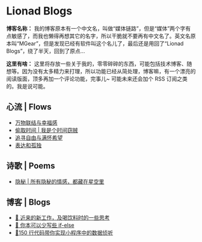 # Lionad Blogs

<Font-Subfonts-1881649746 />

**博客名称：** 我的博客原本有一个中文名，叫做“媒体链路”，但是“媒体”两个字有点敏感了，而我也懒得再想其它的名字，所以干脆就不要再有中文名了。英文名原本叫“MGear”，但是发现已经有软件叫这个名儿了，最后还是用回了“Lionad Blogs”，绕了半天，回到了原点...

**这里有啥：** 这里将存放一些关于我的，零零碎碎的东西，可能包括技术博客、随想等。因为没有太多精力来打理，所以功能已经从简处理，博客嘛，有一个漂亮的阅读版面，顶多再加一个评论功能，完事儿~ 可能未来还会加个 RSS 订阅之类的。我是说可能。

## 心流 | Flows

- [万物联结与幸福感](/articles/flow/万物联结与幸福感.html)
- [偷取时间 | 我是个时间窃贼](/articles/flow/偷取时间.html)
- [追寻自由与满怀希望](/articles/flow/追寻自由与满怀希望.html)
- [表达和孤独](/articles/flow/表达和孤独.html)

## 诗歌 | Poems

- [隐秘 | 所有隐秘的情感，都藏在星空里](/articles/flow/隐秘.html)

## 博客 | Blogs

- [🥛 近来的新工作，及喝饮料时的一些思考](/articles/007-近来的新工作，及喝饮料时的一些思考.html)
- [📝 你本可以少写些 if-else](/articles/005-你本可以少写些if-else.html)
- [🚀150 行代码带你实现小程序中的数据侦听](/articles/004-150行代码带你实现小程序中的数据侦听.html)
